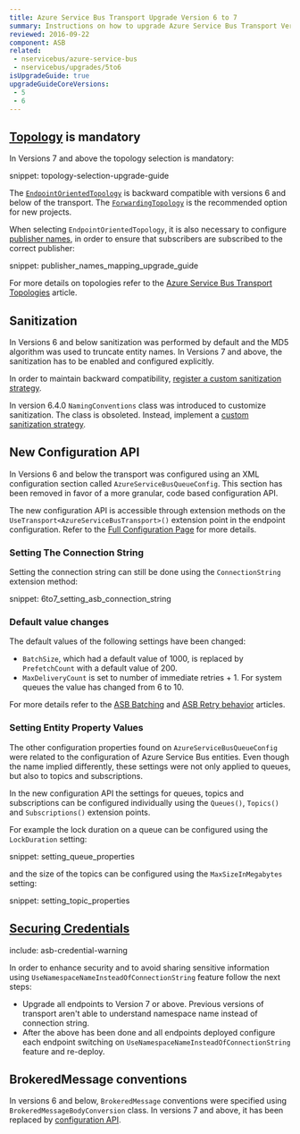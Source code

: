 ```yaml
---
title: Azure Service Bus Transport Upgrade Version 6 to 7
summary: Instructions on how to upgrade Azure Service Bus Transport Version 6 to 7.
reviewed: 2016-09-22
component: ASB
related:
 - nservicebus/azure-service-bus
 - nservicebus/upgrades/5to6
isUpgradeGuide: true
upgradeGuideCoreVersions:
 - 5
 - 6
---
```



## [Topology](/nservicebus/azure-service-bus/topologies/) is mandatory

In Versions 7 and above the topology selection is mandatory:

snippet: topology-selection-upgrade-guide

The [`EndpointOrientedTopology`](/nservicebus/azure-service-bus/topologies/#versions-7-and-above-endpoint-oriented-topology)  is backward compatible with versions 6 and below of the transport. The [`ForwardingTopology`](/nservicebus/azure-service-bus/topologies/#versions-7-and-above-forwarding-topology) is the recommended option for new projects.

When selecting `EndpointOrientedTopology`, it is also necessary to configure [publisher names](/nservicebus/azure-service-bus/publisher-names-configuration.md), in order to ensure that subscribers are subscribed to the correct publisher:

snippet: publisher_names_mapping_upgrade_guide

For more details on topologies refer to the [Azure Service Bus Transport Topologies](/nservicebus/azure-service-bus/topologies/) article.


## Sanitization

In Versions 6 and below sanitization was performed by default and the MD5 algorithm was used to truncate entity names. In Versions 7 and above, the sanitization has to be enabled and configured explicitly.

In order to maintain backward compatibility, [register a custom sanitization strategy](/nservicebus/azure-service-bus/sanitization.md#automated-sanitization-backward-compatibility-with-versions-6-and-below).

In version 6.4.0 `NamingConventions` class was introduced to customize sanitization. The class is obsoleted. Instead, implement a [custom sanitization strategy](/nservicebus/azure-service-bus/sanitization.md#sanitization).


## New Configuration API

In Versions 6 and below the transport was configured using an XML configuration section called `AzureServiceBusQueueConfig`. This section has been removed in favor of a more granular, code based configuration API.

The new configuration API is accessible through extension methods on the `UseTransport<AzureServiceBusTransport>()` extension point in the endpoint configuration. Refer to the [Full Configuration Page](/nservicebus/azure-service-bus/configuration/full.md) for more details.


### Setting The Connection String

Setting the connection string can still be done using the `ConnectionString` extension method:

snippet: 6to7_setting_asb_connection_string


### Default value changes

The default values of the following settings have been changed:

 * `BatchSize`, which had a default value of 1000, is replaced by `PrefetchCount` with a default value of 200. 
 * `MaxDeliveryCount` is set to number of immediate retries + 1. For system queues the value has changed from 6 to 10.

For more details refer to the [ASB Batching](/nservicebus/azure-service-bus/batching.md) and [ASB Retry behavior](/nservicebus/azure-service-bus/retries.md) articles. 

### Setting Entity Property Values

The other configuration properties found on `AzureServiceBusQueueConfig` were related to the configuration of Azure Service Bus entities. Even though the name implied differently, these settings were not only applied to queues, but also to topics and subscriptions.

In the new configuration API the settings for queues, topics and subscriptions can be configured individually using the `Queues()`, `Topics()` and `Subscriptions()` extension points.

For example the lock duration on a queue can be configured using the `LockDuration` setting:

snippet: setting_queue_properties

and the size of the topics can be configured using the `MaxSizeInMegabytes` setting:

snippet: setting_topic_properties


## [Securing Credentials](/nservicebus/azure-service-bus/securing-connection-strings.md)

include: asb-credential-warning

In order to enhance security and to avoid sharing sensitive information using `UseNamespaceNameInsteadOfConnectionString` feature follow the next steps:

 * Upgrade all endpoints to Version 7 or above. Previous versions of transport aren't able to understand namespace name instead of connection string.
 * After the above has been done and all endpoints deployed configure each endpoint switching on `UseNamespaceNameInsteadOfConnectionString` feature and re-deploy.


## BrokeredMessage conventions

In versions 6 and below, `BrokeredMessage` conventions were specified using `BrokeredMessageBodyConversion` class. In versions 7 and above, it has been replaced by [configuration API](/nservicebus/azure-service-bus/brokered-message-creation.md).